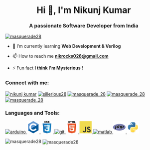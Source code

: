 <h1 align="center">Hi 👋, I'm Nikunj Kumar</h1>
<h3 align="center">A passionate Software Developer from India</h3>

<p align="left"> <a href="https://github.com/ryo-ma/github-profile-trophy"><img src="https://github-profile-trophy.vercel.app/?username=masquerade28" alt="masquerade28" /></a> </p>

- 🌱 I’m currently learning **Web Development & Verilog**

- 📫 How to reach me **nikrocks028@gmail.com**

- ⚡ Fun fact **I think I'm Mysterious !**

<h3 align="left">Connect with me:</h3>
<p align="left">
<a href="https://linkedin.com/in/nikunj kumar" target="blank"><img align="center" src="https://raw.githubusercontent.com/rahuldkjain/github-profile-readme-generator/master/src/images/icons/Social/linked-in-alt.svg" alt="nikunj kumar" height="30" width="40" /></a>
<a href="https://instagram.com/sillerious28" target="blank"><img align="center" src="https://raw.githubusercontent.com/rahuldkjain/github-profile-readme-generator/master/src/images/icons/Social/instagram.svg" alt="sillerious28" height="30" width="40" /></a>
<a href="https://www.codechef.com/users/masquerade_28" target="blank"><img align="center" src="https://cdn.jsdelivr.net/npm/simple-icons@3.1.0/icons/codechef.svg" alt="masquerade_28" height="30" width="40" /></a>
<a href="https://codeforces.com/profile/masquerade_28" target="blank"><img align="center" src="https://raw.githubusercontent.com/rahuldkjain/github-profile-readme-generator/master/src/images/icons/Social/codeforces.svg" alt="masquerade_28" height="30" width="40" /></a>
<a href="https://www.leetcode.com/masquerade_28" target="blank"><img align="center" src="https://raw.githubusercontent.com/rahuldkjain/github-profile-readme-generator/master/src/images/icons/Social/leet-code.svg" alt="masquerade_28" height="30" width="40" /></a>
</p>

<h3 align="left">Languages and Tools:</h3>
<p align="left"> <a href="https://www.arduino.cc/" target="_blank" rel="noreferrer"> <img src="https://cdn.worldvectorlogo.com/logos/arduino-1.svg" alt="arduino" width="40" height="40"/> </a> <a href="https://www.cprogramming.com/" target="_blank" rel="noreferrer"> <img src="https://raw.githubusercontent.com/devicons/devicon/master/icons/c/c-original.svg" alt="c" width="40" height="40"/> </a> <a href="https://www.w3schools.com/css/" target="_blank" rel="noreferrer"> <img src="https://raw.githubusercontent.com/devicons/devicon/master/icons/css3/css3-original-wordmark.svg" alt="css3" width="40" height="40"/> </a> <a href="https://git-scm.com/" target="_blank" rel="noreferrer"> <img src="https://www.vectorlogo.zone/logos/git-scm/git-scm-icon.svg" alt="git" width="40" height="40"/> </a> <a href="https://www.w3.org/html/" target="_blank" rel="noreferrer"> <img src="https://raw.githubusercontent.com/devicons/devicon/master/icons/html5/html5-original-wordmark.svg" alt="html5" width="40" height="40"/> </a> <a href="https://developer.mozilla.org/en-US/docs/Web/JavaScript" target="_blank" rel="noreferrer"> <img src="https://raw.githubusercontent.com/devicons/devicon/master/icons/javascript/javascript-original.svg" alt="javascript" width="40" height="40"/> </a> <a href="https://www.mathworks.com/" target="_blank" rel="noreferrer"> <img src="https://upload.wikimedia.org/wikipedia/commons/2/21/Matlab_Logo.png" alt="matlab" width="40" height="40"/> </a> <a href="https://www.php.net" target="_blank" rel="noreferrer"> <img src="https://raw.githubusercontent.com/devicons/devicon/master/icons/php/php-original.svg" alt="php" width="40" height="40"/> </a> <a href="https://www.python.org" target="_blank" rel="noreferrer"> <img src="https://raw.githubusercontent.com/devicons/devicon/master/icons/python/python-original.svg" alt="python" width="40" height="40"/> </a> </p>

<p><img align="left" src="https://github-readme-stats.vercel.app/api/top-langs?username=masquerade28&show_icons=true&locale=en&layout=compact" alt="masquerade28" /></p>

<p>&nbsp;<img align="center" src="https://github-readme-stats.vercel.app/api?username=masquerade28&show_icons=true&locale=en" alt="masquerade28" /></p>

<p align="center><img align="center" src="https://github-readme-streak-stats.herokuapp.com/?user=masquerade28&" alt="masquerade28" /></p>
